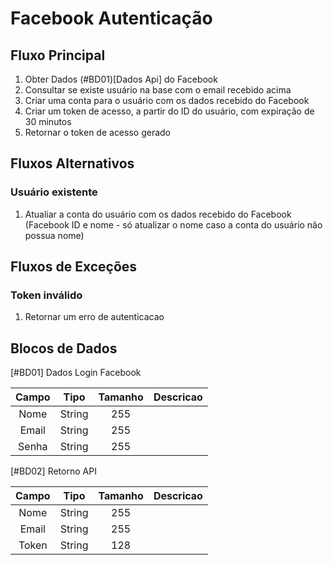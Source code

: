 # Facebook Autenticação

## Fluxo Principal
1. Obter Dados (#BD01)[Dados Api] do Facebook
2. Consultar se existe usuário na base com o email recebido acima
3. Criar uma conta para o usuário com os dados recebido do Facebook
4. Criar um token de acesso, a partir do ID do usuário, com expiração de 30 minutos
5. Retornar o token de acesso gerado

## Fluxos Alternativos
### Usuário existente
1. Atualiar a conta do usuário com os dados recebido do Facebook (Facebook ID e nome - só atualizar o nome caso a conta do usuário não possua nome)

## Fluxos de Exceções
### Token inválido
1. Retornar um erro de autenticacao

## Blocos de Dados
[#BD01] Dados Login Facebook

| Campo |  Tipo  | Tamanho | Descricao |
| :---: | :----: | :-----: | :-------: |
| Nome  | String |   255   |           |
| Email | String |   255   |           |
| Senha | String |   255   |           |

[#BD02] Retorno API

| Campo |  Tipo  | Tamanho | Descricao |
| :---: | :----: | :-----: | :-------: |
| Nome  | String |   255   |           |
| Email | String |   255   |           |
| Token | String |   128   |           |
